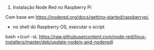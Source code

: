 1. Instalação Node Red no Raspberry Pi

Com base em https://nodered.org/docs/getting-started/raspberrypi, 

- no shell do Raspberry OS, executar o script

bash <(curl -sL https://raw.githubusercontent.com/node-red/linux-installers/master/deb/update-nodejs-and-nodered)
